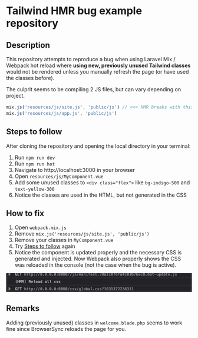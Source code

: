 # Tailwind HMR bug example repository

## Description

This repository attempts to reproduce a bug when using Laravel Mix / Webpack hot reload where **using new, previously unused Tailwind classes** would not be rendered unless you manually refresh the page (or have used the classes before).

The culprit seems to be compiling 2 JS files, but can vary depending on project.

```js
mix.js('resources/js/site.js', 'public/js') // <<< HMR breaks with this enabled
mix.js('resources/js/app.js', 'public/js')
```

## Steps to follow

After cloning the repository and opening the local directory in your terminal:

1. Run `npm run dev`
2. Run `npm run hot`
3. Navigate to http://localhost:3000 in your browser
4. Open `resources/js/MyComponent.vue`
5. Add some unused classes to `<div class="flex">` like `bg-indigo-500` and `text-yellow-300`
6. Notice the classes are used in the HTML, but not generated in the CSS

## How to fix

1. Open `webpack.mix.js`
2. Remove `mix.js('resources/js/site.js', 'public/js')`
3. Remove your classes in `MyComponent.vue`
4. Try [Steps to follow](#steps-to-follow) again
5. Notice the component is updated properly and the necessary CSS is generated and injected. Now Webpack also properly shows the CSS was reloaded in the console (not the case when the bug is active).

![](console.jpg)

## Remarks

Adding (previously unused) classes in `welcome.blade.php` seems to work fine since BrowserSync reloads the page for you.

